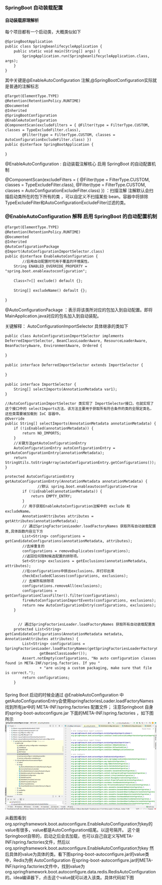 
### SpringBoot 自动装载配置

#### 自动装载原理解析

每个项目都有一个启动类，大概类似如下

```
@SpringBootApplication
public class SpringbeanlifecycleApplication {
	public static void main(String[] args) {
		SpringApplication.run(SpringbeanlifecycleApplication.class, args);
	}
}
```

其中关键是@EnableAutoConfiguration 注解,@SpringBootConfiguration实际就是普通的注解标志
```
@Target(ElementType.TYPE)
@Retention(RetentionPolicy.RUNTIME)
@Documented
@Inherited
@SpringBootConfiguration
@EnableAutoConfiguration
@ComponentScan(excludeFilters = { @Filter(type = FilterType.CUSTOM, classes = TypeExcludeFilter.class),
		@Filter(type = FilterType.CUSTOM, classes = AutoConfigurationExcludeFilter.class) })
public @interface SpringBootApplication {

}
```

@EnableAutoConfiguration : 自动装载注解核心 启用 SpringBoot 的自动配置机制

@ComponentScan(excludeFilters = { @Filter(type = FilterType.CUSTOM, classes = TypeExcludeFilter.class),
		@Filter(type = FilterType.CUSTOM, classes = AutoConfigurationExcludeFilter.class) }) ：扫描注解
 注解默认会扫描启动类所在的包下所有的类 ，可以自定义不扫描某些 bean。容器中将排除TypeExcludeFilter和AutoConfigurationExcludeFilter过滤的类。
 
### @EnableAutoConfiguration 解释 启用 SpringBoot 的自动配置机制
```
@Target(ElementType.TYPE)
@Retention(RetentionPolicy.RUNTIME)
@Documented
@Inherited
@AutoConfigurationPackage
@Import(AutoConfigurationImportSelector.class)
public @interface EnableAutoConfiguration {
        //启用自动配置时可用于覆盖的环境属性。
	String ENABLED_OVERRIDE_PROPERTY = "spring.boot.enableautoconfiguration";

	Class<?>[] exclude() default {};

	String[] excludeName() default {};

}
```
@AutoConfigurationPackage ：表示将该类所对应的包加入到自动配置。即将MainApplication.java对应的包名加入到自动装配。


关键解释： AutoConfigurationImportSelector
具体继承的类如下

```
public class AutoConfigurationImportSelector implements DeferredImportSelector, BeanClassLoaderAware, ResourceLoaderAware, BeanFactoryAware, EnvironmentAware, Ordered {

}

public interface DeferredImportSelector extends ImportSelector {

}

public interface ImportSelector {
    String[] selectImports(AnnotationMetadata var1);
}
```

```
//AutoConfigurationImportSelector 类实现了 ImportSelector接口，也就实现了这个接口中的 selectImports方法，该方法主要用于获取所有符合条件的类的全限定类名，这些类需要被加载到 IoC 容器中。
@Override
public String[] selectImports(AnnotationMetadata annotationMetadata) {
	if (!isEnabled(annotationMetadata)) {
		return NO_IMPORTS;
	}
	//关键方法getAutoConfigurationEntry 
	AutoConfigurationEntry autoConfigurationEntry = getAutoConfigurationEntry(annotationMetadata);
	return StringUtils.toStringArray(autoConfigurationEntry.getConfigurations());
}
```

```
protected AutoConfigurationEntry getAutoConfigurationEntry(AnnotationMetadata annotationMetadata) {
               //默认 spring.boot.enableautoconfiguration=true 
		if (!isEnabled(annotationMetadata)) {
			return EMPTY_ENTRY;
		}
		// 用于获取EnableAutoConfiguration注解中的 exclude 和 excludeName。
		AnnotationAttributes attributes = getAttributes(annotationMetadata);
		// 通过SpringFactoriesLoader.loadFactoryNames 获取所有自动装载配置类,具体函数内容见下方
		List<String> configurations = getCandidateConfigurations(annotationMetadata, attributes);
		//去掉重复的
		configurations = removeDuplicates(configurations);
		//返回任何限制候选配置的排除项。
		Set<String> exclusions = getExclusions(annotationMetadata, attributes);
		//在configurations中排出exclusions，并打印出来
		checkExcludedClasses(configurations, exclusions);
		// 去掉所有排除项
		configurations.removeAll(exclusions);
		configurations = getConfigurationClassFilter().filter(configurations);
		fireAutoConfigurationImportEvents(configurations, exclusions);
		return new AutoConfigurationEntry(configurations, exclusions);
	}
	
```

```
      // 通过SpringFactoriesLoader.loadFactoryNames 获取所有自动装载配置类
	protected List<String> getCandidateConfigurations(AnnotationMetadata metadata, AnnotationAttributes attributes) {
		List<String> configurations = SpringFactoriesLoader.loadFactoryNames(getSpringFactoriesLoaderFactoryClass(),
				getBeanClassLoader());
		Assert.notEmpty(configurations, "No auto configuration classes found in META-INF/spring.factories. If you "
				+ "are using a custom packaging, make sure that file is correct.");
		return configurations;
	}
```

### 
Spring Boot 启动的时候会通过 @EnableAutoConfiguration 中getAutoConfigurationEntry会使用springfactoriesLoader.loadFactoryNames找到所有jar中的 META-INF/spring.factories 配置文件；
注意Springboot 自身的spring-boot-autoconfigure.jar 下面的META-INF/spring.factories ，如下图所示
![Image of auto_configure](https://github.com/Teahel/JavaLine/blob/main/image/auto_configure.jpg)

 从截图看到org.springframework.boot.autoconfigure.EnableAutoConfiguration为key的value有很多，value都是AutoConfiguration结尾。以逗号隔开。
 这个是Springboot自带的，启动之后会去加载，也可以自己自定义写META-INF/spring.factories文件，然后以org.springframework.boot.autoconfigure.EnableAutoConfiguration为key
 然后具体的value为具体的类。看下图spring-boot-autoconfigure.jar的value类中，Redis为例 AutoConfiguration
 在spring-boot-autoconfigure.jar的META-INF/spring.factories文件中，找到value为 org.springframework.boot.autoconfigure.data.redis.RedisAutoConfiguration的。idea编译器下，点击这个value就可以进入该类。具体代码如下图
 
 
 
